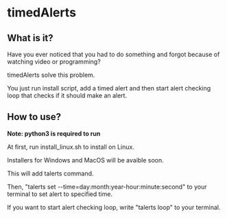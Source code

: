 # timedAlerts

What is it?
---

Have you ever noticed that you had to do something and forgot because of watching video or programming?

timedAlerts solve this problem.

You just run install script, add a timed alert and then start alert checking loop that checks if it should make an alert.

How to use?
---

**Note: python3 is required to run**

At first, run install_linux.sh to install on Linux.

Installers for Windows and MacOS will be avaible soon.

This will add talerts command.

Then, "talerts set --time=day:month:year-hour:minute:second" to your terminal to set alert to specified time.

If you want to start alert checking loop, write "talerts loop" to your terminal.
